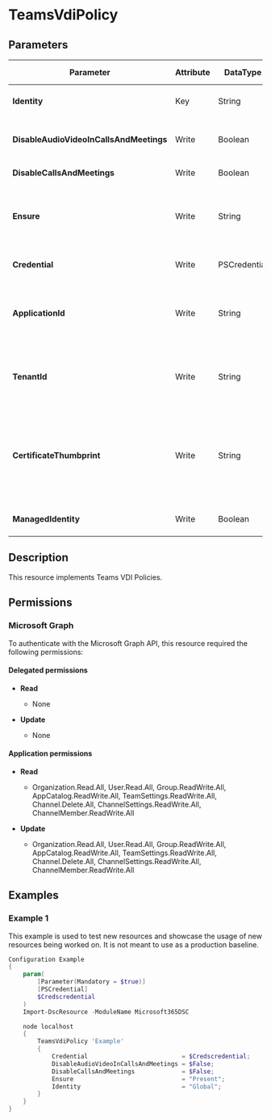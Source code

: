 ﻿# TeamsVdiPolicy

## Parameters

| Parameter | Attribute | DataType | Description | Allowed Values |
| --- | --- | --- | --- | --- |
| **Identity** | Key | String | Unique identity of the VDI Policy. | |
| **DisableAudioVideoInCallsAndMeetings** | Write | Boolean | Disables Audio and Video in Calls and Meeting. | |
| **DisableCallsAndMeetings** | Write | Boolean | Disables Calls and Meetings. | |
| **Ensure** | Write | String | Present ensures the instance exists, absent ensures it is removed. | `Present`, `Absent` |
| **Credential** | Write | PSCredential | Credentials of the workload's Admin | |
| **ApplicationId** | Write | String | Id of the Azure Active Directory application to authenticate with. | |
| **TenantId** | Write | String | Id of the Azure Active Directory tenant used for authentication. | |
| **CertificateThumbprint** | Write | String | Thumbprint of the Azure Active Directory application's authentication certificate to use for authentication. | |
| **ManagedIdentity** | Write | Boolean | Managed ID being used for authentication. | |


## Description

This resource implements Teams VDI Policies.


## Permissions

### Microsoft Graph

To authenticate with the Microsoft Graph API, this resource required the following permissions:

#### Delegated permissions

- **Read**

    - None

- **Update**

    - None

#### Application permissions

- **Read**

    - Organization.Read.All, User.Read.All, Group.ReadWrite.All, AppCatalog.ReadWrite.All, TeamSettings.ReadWrite.All, Channel.Delete.All, ChannelSettings.ReadWrite.All, ChannelMember.ReadWrite.All

- **Update**

    - Organization.Read.All, User.Read.All, Group.ReadWrite.All, AppCatalog.ReadWrite.All, TeamSettings.ReadWrite.All, Channel.Delete.All, ChannelSettings.ReadWrite.All, ChannelMember.ReadWrite.All

## Examples

### Example 1

This example is used to test new resources and showcase the usage of new resources being worked on.
It is not meant to use as a production baseline.

```powershell
Configuration Example
{
    param(
        [Parameter(Mandatory = $true)]
        [PSCredential]
        $Credscredential
    )
    Import-DscResource -ModuleName Microsoft365DSC

    node localhost
    {
        TeamsVdiPolicy 'Example'
        {
            Credential                          = $Credscredential;
            DisableAudioVideoInCallsAndMeetings = $False;
            DisableCallsAndMeetings             = $False;
            Ensure                              = "Present";
            Identity                            = "Global";
        }
    }
}
```

